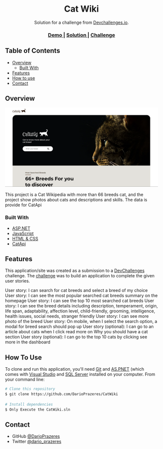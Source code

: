 <!-- Please update value in the {}  -->

<h1 align="center">Cat Wiki</h1>

<div align="center">
   Solution for a challenge from  <a href="http://devchallenges.io" target="_blank">Devchallenges.io</a>.
</div>

<div align="center">
  <h3>
      <a href="http://catwiki.somee.com/">
      Demo
    </a>
     <span> | </span>
    <a href="https://github.com/DarioPrazeres/CatWiki">
      Solution
    </a>
    <span> | </span>
    <a href="https://devchallenges.io/challenges/f4NJ53rcfgrP6sBMD2jt">
      Challenge
    </a>
  </h3>
</div>

<!-- TABLE OF CONTENTS -->

## Table of Contents

- [Overview](#overview)
  - [Built With](#built-with)
- [Features](#features)
- [How to use](#how-to-use)
- [Contact](#contact)

<!-- OVERVIEW -->

## Overview

![screenshot](https://github.com/DarioPrazeres/CatWiki/blob/main/Banner.png)

This project is a Cat Wikipedia with more than 66 breeds cat, and the project show photos about cats and descriptions and skills. The data is provide for CatApi 

### Built With

<!-- This section should list any major frameworks that you built your project using. Here are a few examples.-->

- [ASP.NET](https://dotnet.microsoft.com/en-us/apps/aspnet)
- [JavaScript](https://www.javascript.com/)
- [HTML & CSS](https://www.w3schools.com/html/html_css.asp)
- [CatApi](https://developers.thecatapi.com/)

## Features

<!-- List the features of your application or follow the template. Don't share the figma file here :) -->

This application/site was created as a submission to a [DevChallenges](https://devchallenges.io/challenges) challenge. The [challenge](https://devchallenges.io/challenges/O2iGT9yBd6xZBrOcVirx) was to build an application to complete the given user stories.

User story: I can search for cat breeds and select a breed of my choice
User story: I can see the most popular searched cat breeds summary on the homepage
User story: I can see the top 10 most searched cat breeds
User story: I can see the breed details including description, temperament, origin, life span, adaptability, affection level, child-friendly, grooming, intelligence, health issues, social needs, stranger friendly
User story: I can see more photo of the breed
User story: On mobile, when I select the search option, a modal for breed search should pop up
User story (optional): I can go to an article about cats when I click read more on Why you should have a cat section
User story (optional): I can go to the top 10 cats by clicking see more in the dashboard

## How To Use

<!-- Example: -->

To clone and run this application, you'll need [Git](https://git-scm.com) and [AS.PNET](https://dotnet.microsoft.com/en-us/apps/aspnet) (which comes with [Visual Studio](https://visualstudio.microsoft.com/) and [SQL Server](https://www.microsoft.com/en-us/sql-server/sql-server-downloads) installed on your computer. From your command line:

```bash
# Clone this repository
$ git clone https://github.com/DarioPrazeres/CatWiki

# Install dependencies
$ Only Execute the CatWiki.sln


```



## Contact

- GitHub [@DarioPrazeres](https://github.com/DarioPrazeres)
- Twitter [@dario_prazeres](https://twitter.com/dario_prazeres)